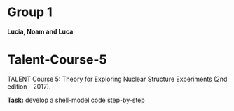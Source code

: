 # Group 1
**Lucia, Noam and Luca**
# Talent-Course-5
TALENT Course 5: Theory for Exploring Nuclear Structure Experiments (2nd edition - 2017).

**Task:** develop a shell-model code step-by-step
